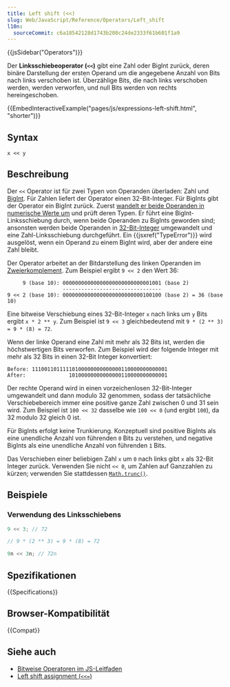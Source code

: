 ```yaml
---
title: Left shift (<<)
slug: Web/JavaScript/Reference/Operators/Left_shift
l10n:
  sourceCommit: c6a18542128d1743b208c24de2333f61b601f1a9
---
```


{{jsSidebar("Operators")}}

Der **Linksschiebeoperator (`<<`)** gibt eine Zahl oder BigInt zurück, deren binäre Darstellung der ersten Operand um die angegebene Anzahl von Bits nach links verschoben ist. Überzählige Bits, die nach links verschoben werden, werden verworfen, und null Bits werden von rechts hereingeschoben.

{{EmbedInteractiveExample("pages/js/expressions-left-shift.html", "shorter")}}

## Syntax

```js-nolint
x << y
```

## Beschreibung

Der `<<` Operator ist für zwei Typen von Operanden überladen: Zahl und [BigInt](/de/docs/Web/JavaScript/Reference/Global_Objects/BigInt). Für Zahlen liefert der Operator einen 32-Bit-Integer. Für BigInts gibt der Operator ein BigInt zurück. Zuerst [wandelt er beide Operanden in numerische Werte um](/de/docs/Web/JavaScript/Data_structures#numeric_coercion) und prüft deren Typen. Er führt eine BigInt-Linksschiebung durch, wenn beide Operanden zu BigInts geworden sind; ansonsten werden beide Operanden in [32-Bit-Integer](/de/docs/Web/JavaScript/Reference/Global_Objects/Number#fixed-width_number_conversion) umgewandelt und eine Zahl-Linksschiebung durchgeführt. Ein {{jsxref("TypeError")}} wird ausgelöst, wenn ein Operand zu einem BigInt wird, aber der andere eine Zahl bleibt.

Der Operator arbeitet an der Bitdarstellung des linken Operanden im [Zweierkomplement](https://en.wikipedia.org/wiki/Two's_complement). Zum Beispiel ergibt `9 << 2` den Wert 36:

```plain
     9 (base 10): 00000000000000000000000000001001 (base 2)
                  --------------------------------
9 << 2 (base 10): 00000000000000000000000000100100 (base 2) = 36 (base 10)
```

Eine bitweise Verschiebung eines 32-Bit-Integer `x` nach links um `y` Bits ergibt `x * 2 ** y`. Zum Beispiel ist `9 << 3` gleichbedeutend mit `9 * (2 ** 3) = 9 * (8) = 72`.

Wenn der linke Operand eine Zahl mit mehr als 32 Bits ist, werden die höchstwertigen Bits verworfen. Zum Beispiel wird der folgende Integer mit mehr als 32 Bits in einen 32-Bit Integer konvertiert:

```plain
Before: 11100110111110100000000000000110000000000001
After:              10100000000000000110000000000001
```

Der rechte Operand wird in einen vorzeichenlosen 32-Bit-Integer umgewandelt und dann modulo 32 genommen, sodass der tatsächliche Verschiebebereich immer eine positive ganze Zahl zwischen 0 und 31 sein wird. Zum Beispiel ist `100 << 32` dasselbe wie `100 << 0` (und ergibt `100`), da 32 modulo 32 gleich 0 ist.

Für BigInts erfolgt keine Trunkierung. Konzeptuell sind positive BigInts als eine unendliche Anzahl von führenden `0` Bits zu verstehen, und negative BigInts als eine unendliche Anzahl von führenden `1` Bits.

Das Verschieben einer beliebigen Zahl `x` um `0` nach links gibt `x` als 32-Bit Integer zurück. Verwenden Sie nicht `<< 0`, um Zahlen auf Ganzzahlen zu kürzen; verwenden Sie stattdessen [`Math.trunc()`](/de/docs/Web/JavaScript/Reference/Global_Objects/Math/trunc#using_bitwise_no-ops_to_truncate_numbers).

## Beispiele

### Verwendung des Linksschiebens

```js
9 << 3; // 72

// 9 * (2 ** 3) = 9 * (8) = 72

9n << 3n; // 72n
```

## Spezifikationen

{{Specifications}}

## Browser-Kompatibilität

{{Compat}}

## Siehe auch

- [Bitweise Operatoren im JS-Leitfaden](/de/docs/Web/JavaScript/Guide/Expressions_and_operators#bitwise_operators)
- [Left shift assignment (`<<=`)](/de/docs/Web/JavaScript/Reference/Operators/Left_shift_assignment)
